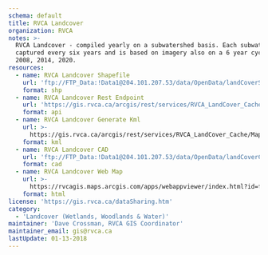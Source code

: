 ```yaml
---
schema: default
title: RVCA Landcover
organization: RVCA
notes: >-
  RVCA Landcover - compiled yearly on a subwatershed basis. Each subwatershed is
  captured every six years and is based on imagery also on a 6 year cycle. i.e.
  2008, 2014, 2020.
resources:
  - name: RVCA Landcover Shapefile
    url: 'ftp://FTP_Data:!Data1@204.101.207.53/data/OpenData/landCoverSHP.zip'
    format: shp
  - name: RVCA Landcover Rest Endpoint
    url: 'https://gis.rvca.ca/arcgis/rest/services/RVCA_LandCover_Cache/MapServer'
    format: api
  - name: RVCA Landcover Generate Kml
    url: >-
      https://gis.rvca.ca/arcgis/rest/services/RVCA_LandCover_Cache/MapServer/generateKml
    format: kml
  - name: RVCA Landcover CAD
    url: 'ftp://FTP_Data:!Data1@204.101.207.53/data/OpenData/landCoverCAD.zip'
    format: cad
  - name: RVCA Landcover Web Map
    url: >-
      https://rvcagis.maps.arcgis.com/apps/webappviewer/index.html?id=fee2c1a621224da5be37c8301ca96db6
    format: html
license: 'https://gis.rvca.ca/dataSharing.htm'
category:
  - 'Landcover (Wetlands, Woodlands & Water)'
maintainer: 'Dave Crossman, RVCA GIS Coordinator'
maintainer_email: gis@rvca.ca
lastUpdate: 01-13-2018
---
```

